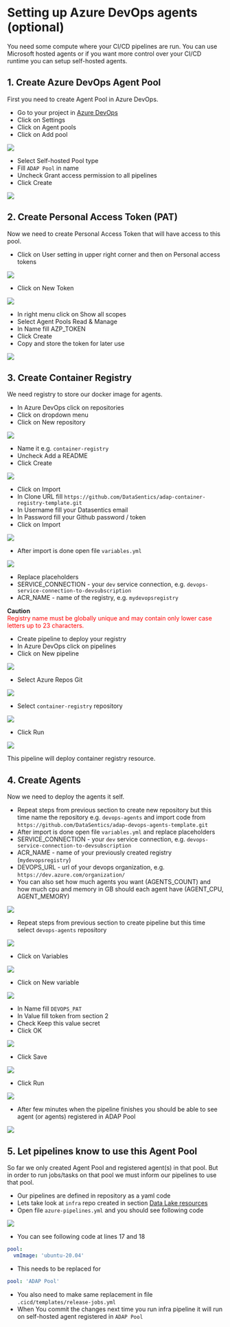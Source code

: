 # Setting up Azure DevOps agents (optional)

You need some compute where your CI/CD pipelines are run. You can use Microsoft hosted agents or if you want more control over your CI/CD runtime you can setup self-hosted agents.

## 1. Create Azure DevOps Agent Pool

First you need to create Agent Pool in Azure DevOps.

- Go to your project in [Azure DevOps](https://dev.azure.com)
- Click on Settings
- Click on Agent pools
- Click on Add pool

![](../images/devops_agents_step1.png)

- Select Self-hosted Pool type
- Fill `ADAP Pool` in name
- Uncheck Grant access permission to all pipelines
- Click Create

![](../images/devops_agents_step2.png)

## 2. Create Personal Access Token (PAT)

Now we need to create Personal Access Token that will have access to this pool.

- Click on User setting in upper right corner and then on Personal access tokens

![](../images/devops_agents_step3.png)

- Click on New Token

![](../images/devops_agents_step4.png)

- In right menu click on Show all scopes
- Select Agent Pools Read & Manage
- In Name fill AZP_TOKEN
- Click Create
- Copy and store the token for later use

![](../images/devops_agents_step5.png)

## 3. Create Container Registry

We need registry to store our docker image for agents.

- In Azure DevOps click on repositories
- Click on dropdown menu
- Click on New repository

![](../images/devops_agents_step6.png)

- Name it e.g. `container-registry`
- Uncheck Add a README
- Click Create

![](../images/devops_agents_step7.png)

- Click on Import
- In Clone URL fill `https://github.com/DataSentics/adap-container-registry-template.git`
- In Username fill your Datasentics email
- In Password fill your Github password / token
- Click on Import

![](../images/devops_agents_step8.png)

- After import is done open file `variables.yml`

![](../images/devops_agents_step9.png)

- Replace placeholders
- SERVICE_CONNECTION - your `dev` service connection, e.g. `devops-service-connection-to-devsubscription`
- ACR_NAME - name of the registry, e.g. `mydevopsregistry`

**Caution**  
<span style="color: red">Registry name must be globally unique and may contain only lower case letters up to 23 characters.</span>

- Create pipeline to deploy your registry
- In Azure DevOps click on pipelines
- Click on New pipeline

![](../images/devops_agents_step10.png)

- Select Azure Repos Git

![](../images/devops_agents_step11.png)

- Select `container-registry` repository

![](../images/devops_agents_step12.png)

- Click Run

![](../images/devops_agents_step13.png)

This pipeline will deploy container registry resource.

## 4. Create Agents

Now we need to deploy the agents it self.

- Repeat steps from previous section to create new repository but this time name the repository e.g. `devops-agents` and import code from `https://github.com/DataSentics/adap-devops-agents-template.git`
- After import is done open file `variables.yml` and replace placeholders
- SERVICE_CONNECTION - your `dev` service connection, e.g. `devops-service-connection-to-devsubscription`
- ACR_NAME - name of your previously created registry (`mydevopsregistry`)
- DEVOPS_URL - url of your devops organization, e.g. `https://dev.azure.com/organization/`
- You can also set how much agents you want (AGENTS_COUNT) and how much cpu and memory in GB should each agent have (AGENT_CPU, AGENT_MEMORY)

![](../images/devops_agents_step14.png)

- Repeat steps from previous section to create pipeline but this time select `devops-agents` repository

![](../images/devops_agents_step15.png)

- Click on Variables

![](../images/devops_agents_step16.png)

- Click on New variable

![](../images/devops_agents_step17.png)

- In Name fill `DEVOPS_PAT`
- In Value fill token from section 2
- Check Keep this value secret
- Click OK

![](../images/devops_agents_step18.png)

- Click Save

![](../images/devops_agents_step19.png)

- Click Run

![](../images/devops_agents_step20.png)

- After few minutes when the pipeline finishes you should be able to see agent (or agents) registered in ADAP Pool

![](../images/devops_agents_step21.png)

## 5. Let pipelines know to use this Agent Pool

So far we only created Agent Pool and registered agent(s) in that pool. But in order to run jobs/tasks on that pool we must inform our pipelines to use that pool.

- Our pipelines are defined in repository as a yaml code 
- Lets take look at `infra` repo created in section [Data Lake resources](datalake-resources-setup.md)
- Open file `azure-pipelines.yml` and you should see following code

![](../images/devops_agents_step22.png)

- You can see following code at lines 17 and 18

```yml
pool:
  vmImage: 'ubuntu-20.04'
```

- This needs to be replaced for 

```yml
pool: 'ADAP Pool'
```

- You also need to make same replacement in file `.cicd/templates/release-jobs.yml`
- When You commit the changes next time you run infra pipeline it will run on self-hosted agent registered in `ADAP Pool`
